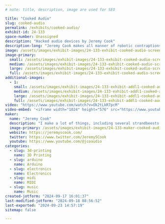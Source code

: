 ```yaml
---
# note: title, description, image are used for SEO

title: "Cooked Audio"
slug: cooked-audio
permalink: /exhibits/cooked-audio/
exhibit-id: 24-133
space-number: Unassigned
description: "Hacked audio devices by Jeremy Cook"
description-long: "Jeremy Cook makes all manner of robotic contraptions. This year he's focusing on his @CookedAudio YouTube project, including hacked musical instruments and an Arduino-based drum machine that will (hopefully) be working by MFO2024!"
image: /assets/images/exhibit-images/24-133-exhibit-cooked-audio-screenshot-2024-09-17-at-3-54-42-pm-large.png
image-primary: 
  small: /assets/images/exhibit-images/24-133-exhibit-cooked-audio-screenshot-2024-09-17-at-3-54-42-pm-small.png
  medium: /assets/images/exhibit-images/24-133-exhibit-cooked-audio-screenshot-2024-09-17-at-3-54-42-pm-medium.png
  large: /assets/images/exhibit-images/24-133-exhibit-cooked-audio-screenshot-2024-09-17-at-3-54-42-pm-large.png
  full: /assets/images/exhibit-images/24-133-exhibit-cooked-audio-screenshot-2024-09-17-at-3-54-42-pm-full.png
additional-images: 
  - 1:
    small: /assets/images/exhibit-images/24-133-exhibit-addl1-cooked-audio-screenshot-2024-09-17-at-3-55-16-pm-small.png
    medium: /assets/images/exhibit-images/24-133-exhibit-addl1-cooked-audio-screenshot-2024-09-17-at-3-55-16-pm-medium.png
    large: /assets/images/exhibit-images/24-133-exhibit-addl1-cooked-audio-screenshot-2024-09-17-at-3-55-16-pm-large.png
    full: /assets/images/exhibit-images/24-133-exhibit-addl1-cooked-audio-screenshot-2024-09-17-at-3-55-16-pm-full.png
video: "https://www.youtube.com/watch?v=Ok2tLkR7pcM"
video-embed: '<iframe width="1024" height="576" src="https://www.youtube.com/embed/Ok2tLkR7pcM?feature=oembed" frameborder="0" allow="accelerometer; autoplay; clipboard-write; encrypted-media; gyroscope; picture-in-picture; web-share" referrerpolicy="strict-origin-when-cross-origin" allowfullscreen title="Arduino Opta PLC Robot Drum Machine [D1608S Expansion Module]"></iframe>'
maker: 
  name: "Jeremy Cook"
  description: "I make a lot of things, including several strandbeests that I've displayed at previous Maker Faire Orlando Events. For this event, I'm planning to show off a robotic drum machine that I'm currently working on."
  image-primary: /assets/images/exhibit-images/24-133-maker-cooked-audio-jeremy-work1-pixel-medium.jpg
  website: https://jeremyscook.com/
  twitter: https://www.twitter.com/JeremySCook
  youtube: https://www.youtube.com/@jcoaudio
categories: 
  - slug: 3d-printing
    name: 3D Printing
  - slug: arduino
    name: Arduino
  - slug: electronics
    name: Electronics
  - slug: midi
    name: MIDI
  - slug: music
    name: Music
created-jotform: "2024-09-17 16:01:37"
last-modified-jotform: "2024-09-18 08:56:52"
last-exported: "2024-09-23 14:57:19"
sitemap: false

---
```

